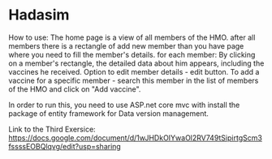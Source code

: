# Hadasim
How to use:
 The home page is a view of all members of the HMO.
 after all members there is a rectangle of add new member than you have page where you need to fill the member's details.
for each member:
  By clicking on a member's rectangle, the detailed data about him appears, including the vaccines he received.
  Option to edit member details - edit button.
  To add a vaccine for a specific member - search this member in the list of members of the HMO and click on "Add vaccine".






In order to run this, you need to use ASP.net core mvc with install the package of entity framework for Data version management. 


Link to the Third Exersice: https://docs.google.com/document/d/1wJHDkOIYwaOl2RV749tSipirtgScm3fssssEOBQlqvg/edit?usp=sharing

